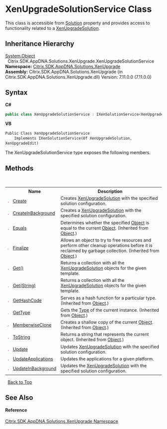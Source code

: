 # XenUpgradeSolutionService Class
 

This class is accessible from <a href="303070ef-0287-3edc-c9b5-757859c53129">Solution</a> property and provides access to functionality related to a <a href="b84f9f35-472d-8b0d-4ebd-53d567ec7042">XenUpgradeSolution</a>.


## Inheritance Hierarchy
<a href="http://msdn2.microsoft.com/en-us/library/e5kfa45b" target="_blank">System.Object</a><br />&nbsp;&nbsp;Citrix.SDK.AppDNA.Solutions.XenUpgrade.XenUpgradeSolutionService<br />
**Namespace:**&nbsp;<a href="2805b95f-a335-5d98-deaf-c0312b394eda">Citrix.SDK.AppDNA.Solutions.XenUpgrade</a><br />**Assembly:**&nbsp;Citrix.SDK.AppDNA.Solutions.XenUpgrade (in Citrix.SDK.AppDNA.Solutions.XenUpgrade.dll) Version: 7.11.0.0 (7.11.0.0)

## Syntax

**C#**
```csharp
public class XenUpgradeSolutionService : IXenSolutionService<XenUpgradeSolution, XenUpgradeEdit>
```

**VB**
```vbnet
Public Class XenUpgradeSolutionService
	Implements IXenSolutionService(Of XenUpgradeSolution, XenUpgradeEdit)
```

The XenUpgradeSolutionService type exposes the following members.


## Methods
&nbsp;<table><tr><th></th><th>Name</th><th>Description</th></tr><tr><td>![Public method](media/pubmethod.gif "Public method")</td><td><a href="fd280376-f610-127d-adb2-f6249e8568e9">Create</a></td><td>
Creates <a href="b84f9f35-472d-8b0d-4ebd-53d567ec7042">XenUpgradeSolution</a> with the specified solution configuration.</td></tr><tr><td>![Public method](media/pubmethod.gif "Public method")</td><td><a href="04ee6af0-8757-fb6e-e623-e6a1b2ce364f">CreateInBackground</a></td><td>
Creates a <a href="b84f9f35-472d-8b0d-4ebd-53d567ec7042">XenUpgradeSolution</a> with the specified solution configuration.</td></tr><tr><td>![Public method](media/pubmethod.gif "Public method")</td><td><a href="http://msdn2.microsoft.com/en-us/library/bsc2ak47" target="_blank">Equals</a></td><td>
Determines whether the specified <a href="http://msdn2.microsoft.com/en-us/library/e5kfa45b" target="_blank">Object</a> is equal to the current <a href="http://msdn2.microsoft.com/en-us/library/e5kfa45b" target="_blank">Object</a>.
 (Inherited from <a href="http://msdn2.microsoft.com/en-us/library/e5kfa45b" target="_blank">Object</a>.)</td></tr><tr><td>![Protected method](media/protmethod.gif "Protected method")</td><td><a href="http://msdn2.microsoft.com/en-us/library/4k87zsw7" target="_blank">Finalize</a></td><td>
Allows an object to try to free resources and perform other cleanup operations before it is reclaimed by garbage collection.
 (Inherited from <a href="http://msdn2.microsoft.com/en-us/library/e5kfa45b" target="_blank">Object</a>.)</td></tr><tr><td>![Public method](media/pubmethod.gif "Public method")</td><td><a href="2e81a568-709c-d639-f7b3-1eb4c9db144b">Get()</a></td><td>
Returns a collection with all the <a href="b84f9f35-472d-8b0d-4ebd-53d567ec7042">XenUpgradeSolution</a> objects for the given template.</td></tr><tr><td>![Public method](media/pubmethod.gif "Public method")</td><td><a href="25e7a21f-0ef6-7b1f-0135-d5165f1cf9bb">Get(String)</a></td><td>
Returns a collection with all the <a href="b84f9f35-472d-8b0d-4ebd-53d567ec7042">XenUpgradeSolution</a> objects for the given template.</td></tr><tr><td>![Public method](media/pubmethod.gif "Public method")</td><td><a href="http://msdn2.microsoft.com/en-us/library/zdee4b3y" target="_blank">GetHashCode</a></td><td>
Serves as a hash function for a particular type.
 (Inherited from <a href="http://msdn2.microsoft.com/en-us/library/e5kfa45b" target="_blank">Object</a>.)</td></tr><tr><td>![Public method](media/pubmethod.gif "Public method")</td><td><a href="http://msdn2.microsoft.com/en-us/library/dfwy45w9" target="_blank">GetType</a></td><td>
Gets the <a href="http://msdn2.microsoft.com/en-us/library/42892f65" target="_blank">Type</a> of the current instance.
 (Inherited from <a href="http://msdn2.microsoft.com/en-us/library/e5kfa45b" target="_blank">Object</a>.)</td></tr><tr><td>![Protected method](media/protmethod.gif "Protected method")</td><td><a href="http://msdn2.microsoft.com/en-us/library/57ctke0a" target="_blank">MemberwiseClone</a></td><td>
Creates a shallow copy of the current <a href="http://msdn2.microsoft.com/en-us/library/e5kfa45b" target="_blank">Object</a>.
 (Inherited from <a href="http://msdn2.microsoft.com/en-us/library/e5kfa45b" target="_blank">Object</a>.)</td></tr><tr><td>![Public method](media/pubmethod.gif "Public method")</td><td><a href="http://msdn2.microsoft.com/en-us/library/7bxwbwt2" target="_blank">ToString</a></td><td>
Returns a string that represents the current object.
 (Inherited from <a href="http://msdn2.microsoft.com/en-us/library/e5kfa45b" target="_blank">Object</a>.)</td></tr><tr><td>![Public method](media/pubmethod.gif "Public method")</td><td><a href="983b1ac4-c79a-a073-5b3a-cf70e895ac3d">Update</a></td><td>
Updates <a href="b84f9f35-472d-8b0d-4ebd-53d567ec7042">XenUpgradeSolution</a> with the specified solution configuration.</td></tr><tr><td>![Public method](media/pubmethod.gif "Public method")</td><td><a href="3e0825fe-6a9e-e8ae-82e3-db4c98659427">UpdateApplications</a></td><td>
Updates the applications for a given platform.</td></tr><tr><td>![Public method](media/pubmethod.gif "Public method")</td><td><a href="12d511b2-977c-c880-0d21-70d889466140">UpdateInBackground</a></td><td>
Updates the <a href="b84f9f35-472d-8b0d-4ebd-53d567ec7042">XenUpgradeSolution</a> with the specified solution configuration.</td></tr></table>&nbsp;
<a href="#xenupgradesolutionservice-class">Back to Top</a>

## See Also


#### Reference
<a href="2805b95f-a335-5d98-deaf-c0312b394eda">Citrix.SDK.AppDNA.Solutions.XenUpgrade Namespace</a><br />